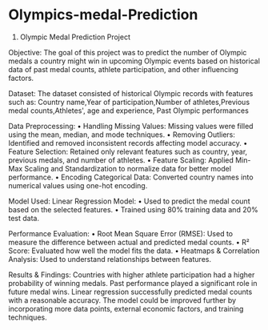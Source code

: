 # Olympics-medal-Prediction
1.	Olympic Medal Prediction Project

Objective:
The goal of this project was to predict the number of Olympic medals a country might win in upcoming Olympic events based on historical data of past medal counts, athlete participation, and other influencing factors.

Dataset:
The dataset consisted of historical Olympic records with features such as:
Country name,Year of participation,Number of athletes,Previous medal counts,Athletes', age and experience, Past Olympic performances

Data Preprocessing:
•	Handling Missing Values: Missing values were filled using the mean, median, and mode techniques.
•	Removing Outliers: Identified and removed inconsistent records affecting model accuracy.
•	Feature Selection: Retained only relevant features such as country, year, previous medals, and number of athletes.
•	Feature Scaling: Applied Min-Max Scaling and Standardization to normalize data for better model performance.
•	Encoding Categorical Data: Converted country names into numerical values using one-hot encoding.

Model Used:
Linear Regression Model:
•	Used to predict the medal count based on the selected features.
•	Trained using 80% training data and 20% test data.

Performance Evaluation:
•	Root Mean Square Error (RMSE): Used to measure the difference between actual and predicted medal counts.
•	R² Score: Evaluated how well the model fits the data.
•	Heatmaps & Correlation Analysis: Used to understand relationships between features.

Results & Findings:
Countries with higher athlete participation had a higher probability of winning medals.
Past performance played a significant role in future medal wins.
Linear regression successfully predicted medal counts with a reasonable accuracy.
The model could be improved further by incorporating more data points, external economic factors, and training techniques.
